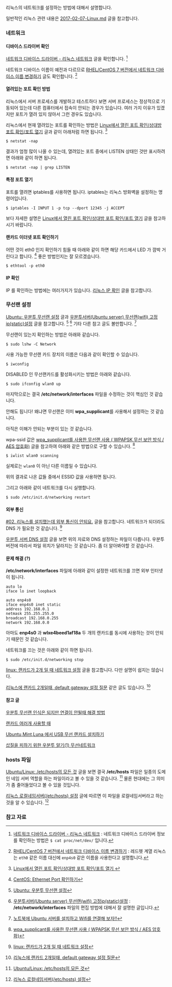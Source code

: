 리눅스의 네트워크를 설정하는 방법에 대해서 설명합니다.

일반적인 리눅스 관련 내용은 [2017-02-07-Linux.md](./2017-02-07-Linux.md) 글을 참고합니다.

### 네트워크 

#### 디바이스 드라이버 확인 

[네트워크 디바이스 드라이버 - 리눅스 네트워크](http://mintnlatte.tistory.com/346) 글을 확인합니다. [^mintnlatte-346]

네트워크 디바이스 이름이 예전과 다르므로 [RHEL/CentOS 7 버전에서 네트워크 디바이스 이름 변경하기](http://neo-blog.tistory.com/13) 글도 확인합니다. [^neo-blog-13]

#### 열려있는 포트 확인 방법

리눅스에서 서버 프로세스를 개발하고 테스트하다 보면 서버 프로세스는 정상적으로 기동되어 있는데 다른 컴퓨터에서 접속이 안되는 경우가 있습니다. 여러 가지 이유가 있겠지만 포트가 열려 있지 않아서 그런 경우도 있습니다. 

리눅스에서 현재 열려있는 포트를 확인하는 방법은 [Linux에서 열린 포트 확인/상대방 포트 확인/포트 열기](http://khie74.tistory.com/1169521441) 글과 같이 아래처럼 하면 됩니다. [^khie74-1169521441] 

```
$ netstat -nap
```

결과가 엄청 많이 나올 수 있는데, 열려있는 포트 중에서 LISTEN 상태인 것만 표시하려면 아래와 같이 하면 됩니다. 

```
$ netstat -nap | grep LISTEN
```

#### 특정 포트 열기

포트를 열려면 iptables를 사용하면 됩니다. iptables는 리눅스 방화벽을 설정하는 명령어입니다.

```
$ iptables -I INPUT 1 -p tcp --dport 12345 -j ACCEPT 
```

보다 자세한 설명은 [Linux에서 열린 포트 확인/상대방 포트 확인/포트 열기](http://khie74.tistory.com/1169521441) 글을 참고하시기 바랍니다.

#### 랜카드 이더넷 포트 확인하기

어떤 것이 eth0 인지 확인하기 힘들 때 아래와 같이 하면 해당 카드에서 LED 가 깜박 거린다고 합니다. [^selene0301-115] 좋은 방법인지는 잘 모르겠습니다.

```
$ ethtool -p eth0
```

#### IP 확인

IP 를 확인하는 방법에는 여러가지가 있습니다. [리눅스 IP 확인](http://zetawiki.com/wiki/리눅스_IP_확인) 글을 참고합니다.

### 무선랜 설정

[Ubuntu: 우분투 무선랜 설정](http://perdupper.blogspot.kr/2016/02/ubuntu-sudo-apt-get-install-wireless.html) 글과 [우분투서버(Ubuntu server) 무선랜(wifi) 고정ip(static)설정](http://egloos.zum.com/lpolpo/v/476) 글을 참고합니다. [^perdupper-wireless] [^egloos-476] 기타 다른 참고 글도 볼만합니다. [^naleejang-95]

무선랜이 있는지 확인하는 방법은 아래와 같습니다.

```
$ sudo lshw -C Network
```

사용 가능한 무선랜 카드 장치의 이름은 다음과 같이 확인할 수 있습니다.

```
$ iwconfig
```

DISABLED 인 무선랜카드를 활성화시키는 방법은 아래와 같습니다.

```
$ sudo ifconfig wlan0 up 
```

마지막으로는 결국 **/etc/network/interfaces** 파일을 수정하는 것이 핵심인 것 같습니다. 

안해도 됩니다! 왜냐면 무선랜은 이미 **wpa_supplicant**를 사용해서 설정하는 것 같습니다.

아직은 이해가 안되는 부분이 있는 것 같습니다. 

wpa-ssid 값은 [wpa_supplicant를 사용한 무선랜 사용 ( WPAPSK 무선 보안 방식 / AES 암호화)](http://webnautes.tistory.com/141) 글을 참고하여 아래와 같은 방법으로 구할 수 있습니다. [^webnautes-141]

```
$ iwlist wlan0 scanning
```

실제로는 `wlan0` 이 아닌 다른 이름일 수 있습니다.

위의 결과로 나온 값들 중에서 ESSID 값을 사용하면 됩니다.

그리고 아래와 같이 네트워크를 다시 실행합니다.

```
$ sudo /etc/init.d/networking restart
```

#### 외부 통신

[#02. 리눅스를 설치했는데 외부 통신이 안되요.](http://myungin.tistory.com/entry/02-리눅스를-설치했는데-외부-통신이-안되요) 글을 참고합니다. 네트워크가 되더라도 DNS 가 필요한 것 같습니다. [^nzeen-610]

[우분투 서버 DNS 설정](http://ngee.tistory.com/246) 글을 보면 위의 자료와 DNS 설정하는 파일이 다릅니다. 우분투 버전에 따라서 파일 위치가 달라지는 것 같습니다. 좀 더 알아봐야할 것 같습니다.

#### 문제 해결 (?)

**/etc/network/interfaces** 파일에 아래와 같이 설정한 네트워크를 끄면 외부 인터넷이 됩니다. 

```
auto lo
iface lo inet loopback

auto enp4s0
iface enp4s0 inet static
address 192.168.0.1
netmask 255.255.255.0
broadcast 192.168.0.255
network 192.168.0.0
```

아마도 **enp4s0** 과 **wlxe4beed1af18a** 두 개의 랜카드를 동시에 사용하는 것이 안되기 때문인 것 같습니다. 

네트워크를 끄는 것은 아래와 같이 하면 됩니다.

```
$ sudo /etc/init.d/networking stop
```

[linux: 랜카드가 2개 일 때 네트워크 설정](http://www.nzeen.com/xe/study/610) 글을 참고합니다. 다만 설명이 쉽지는 않습니다.

[리눅스에 랜카드 2개일때, default gateway 설정 질문](https://kldp.org/node/118511) 같은 글도 있습니다. [^kldp-118511]

#### 참고 글

[우분투 무선랜 인식은 되지만 연결이 안될때 해결 방법](http://bobeathaja.tk/우분투-무선랜-인식은-되지만-연결이-안될때-해결-방/)

[랜카드 여러개 사용할 때](https://forum.ubuntu-kr.org/viewtopic.php?f=21&t=25440)

[Ubuntu,Mint,Luna 에서 USB 무선 랜카드 설치하기](http://blog.daum.net/bagjunggyu/122)

[삽질을 피하기 위한 우분투 알기(1) 무선네트워크](http://myubuntu.tistory.com/31)

### hosts 파일

[Ubuntu/Linux: /etc/hosts의 모든 것](http://storycompiler.tistory.com/118) 글을 보면 결국 **/etc/hosts** 파일은 일종의 도메인 네임 서버 역할을 하는 파일이라고 볼 수 있을 것 같습니다. [^storycompiler-118] 물론 현대에는 그 의미가 좀 줄어들었다고 볼 수 있을 것입니다.

[리눅스 로컬네임서버(/etc/hosts) 설정](http://webdir.tistory.com/162) 글에 따르면 이 파일을 로컬네임서버라고 하는 것을 알 수 있습니다. [^webdir-162]

### 참고 자료

[^mintnlatte-346]: [네트워크 디바이스 드라이버 - 리눅스 네트워크](http://mintnlatte.tistory.com/346) : 네트워크 디바이스 드라이버 정보를 확인하는 방법은 `$ cat proc/net/dev/` 입니다. 

[^neo-blog-13]: [RHEL/CentOS 7 버전에서 네트워크 디바이스 이름 변경하기](http://neo-blog.tistory.com/13) : 레드헷 계열 리눅스는 `eth0` 같은 이름 대신에 `enp4s0` 같은 이름을 사용한다고 설명합니다. 

[^khie74-1169521441]: [Linux에서 열린 포트 확인/상대방 포트 확인/포트 열기 ](http://khie74.tistory.com/1169521441)

[^perdupper-wireless]: [Ubuntu: 우분투 무선랜 설정](http://perdupper.blogspot.kr/2016/02/ubuntu-sudo-apt-get-install-wireless.html)

[^egloos-476]: [우분투서버(Ubuntu server) 무선랜(wifi) 고정ip(static)설정](http://egloos.zum.com/lpolpo/v/476) : **/etc/network/interfaces** 파일의 편집 방법에 대해서 잘 설명한 글입니다.

[^naleejang-95]: [노트북에 Ubuntu 서버를 설치하고 Wifi를 연결해 보자!!](http://naleejang.tistory.com/95) 

[^webnautes-141]: [wpa_supplicant를 사용한 무선랜 사용 ( WPAPSK 무선 보안 방식 / AES 암호화)](http://webnautes.tistory.com/141)

[^storycompiler-118]: [Ubuntu/Linux: /etc/hosts의 모든 것](http://storycompiler.tistory.com/118)

[^webdir-162]: [리눅스 로컬네임서버(/etc/hosts) 설정](http://webdir.tistory.com/162)

[^nzeen-610]: [linux: 랜카드가 2개 일 때 네트워크 설정](http://www.nzeen.com/xe/study/610)

[^kldp-118511]: [리눅스에 랜카드 2개일때, default gateway 설정 질문](https://kldp.org/node/118511)

[^selene0301-115]: [CentOS: Ethernet Port 확인하기](http://selene0301.tistory.com/115)

